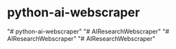 # python-ai-webscraper
"# python-ai-webscraper" 
"# AIResearchWebscraper" 
"# AIResearchWebscraper" 
"# AIResearchWebscraper" 
